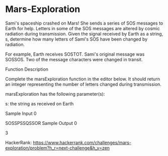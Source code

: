 # Mars-Exploration
Sami's spaceship crashed on Mars! She sends a series of SOS messages to Earth for help. Letters in some of the SOS messages are altered by cosmic radiation during transmission. Given the signal received by Earth as a string, s, determine how many letters of Sami's SOS have been changed by radiation.

For example, Earth receives SOSTOT. Sami's original message was SOSSOS. Two of the message characters were changed in transit.

Function Description

Complete the marsExploration function in the editor below. It should return an integer representing the number of letters changed during transmission.

marsExploration has the following parameter(s):

s: the string as received on Earth

Sample Input 0

SOSSPSSQSSOR
Sample Output 0

3

HackerRank: https://www.hackerrank.com/challenges/mars-exploration/problem?h_r=next-challenge&h_v=zen
